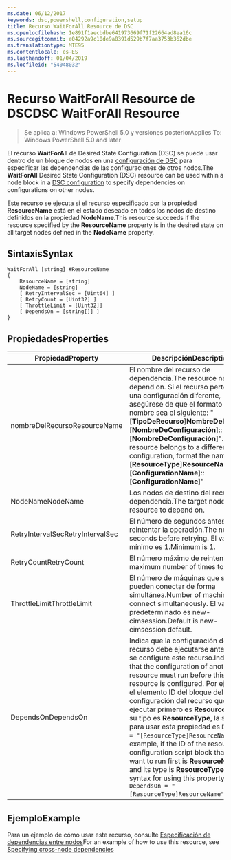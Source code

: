 ```yaml
---
ms.date: 06/12/2017
keywords: dsc,powershell,configuration,setup
title: Recurso WaitForAll Resource de DSC
ms.openlocfilehash: 1e891f1aecbdbe641973669f71f22664ad8ea16c
ms.sourcegitcommit: e04292a9c10de9a8391d529b7f7aa3753b362dbe
ms.translationtype: MTE95
ms.contentlocale: es-ES
ms.lasthandoff: 01/04/2019
ms.locfileid: "54048032"
---
```

# <a name="dsc-waitforall-resource"></a><span data-ttu-id="5b929-103">Recurso WaitForAll Resource de DSC</span><span class="sxs-lookup"><span data-stu-id="5b929-103">DSC WaitForAll Resource</span></span>

> <span data-ttu-id="5b929-104">Se aplica a: Windows PowerShell 5.0 y versiones posterior</span><span class="sxs-lookup"><span data-stu-id="5b929-104">Applies To: Windows PowerShell 5.0 and later</span></span>

<span data-ttu-id="5b929-105">El recurso **WaitForAll** de Desired State Configuration (DSC) se puede usar dentro de un bloque de nodos en una [configuración de DSC](../../../configurations/configurations.md) para especificar las dependencias de las configuraciones de otros nodos.</span><span class="sxs-lookup"><span data-stu-id="5b929-105">The **WaitForAll** Desired State Configuration (DSC) resource can be used within a node block in a [DSC configuration](../../../configurations/configurations.md) to specify dependencies on configurations on other nodes.</span></span>

<span data-ttu-id="5b929-106">Este recurso se ejecuta si el recurso especificado por la propiedad **ResourceName** está en el estado deseado en todos los nodos de destino definidos en la propiedad **NodeName**.</span><span class="sxs-lookup"><span data-stu-id="5b929-106">This resource succeeds if the resource specified by the **ResourceName** property is in the desired state on all target nodes defined in the **NodeName** property.</span></span>

## <a name="syntax"></a><span data-ttu-id="5b929-107">Sintaxis</span><span class="sxs-lookup"><span data-stu-id="5b929-107">Syntax</span></span>

```
WaitForAll [string] #ResourceName
{
    ResourceName = [string]
    NodeName = [string]
    [ RetryIntervalSec = [Uint64] ]
    [ RetryCount = [Uint32] ]
    [ ThrottleLimit = [Uint32]]
    [ DependsOn = [string[]] ]
}
```

## <a name="properties"></a><span data-ttu-id="5b929-108">Propiedades</span><span class="sxs-lookup"><span data-stu-id="5b929-108">Properties</span></span>

|  <span data-ttu-id="5b929-109">Propiedad</span><span class="sxs-lookup"><span data-stu-id="5b929-109">Property</span></span>  |  <span data-ttu-id="5b929-110">Descripción</span><span class="sxs-lookup"><span data-stu-id="5b929-110">Description</span></span>   |
|---|---|
| <span data-ttu-id="5b929-111">nombreDelRecurso</span><span class="sxs-lookup"><span data-stu-id="5b929-111">ResourceName</span></span>| <span data-ttu-id="5b929-112">El nombre del recurso de dependencia.</span><span class="sxs-lookup"><span data-stu-id="5b929-112">The resource name to depend on.</span></span> <span data-ttu-id="5b929-113">Si el recurso pertenece a una configuración diferente, asegúrese de que el formato del nombre sea el siguiente: "[__TipoDeRecurso__]__NombreDeRecurso__::[__NombreDeConfiguración__]::[__NombreDeConfiguración__]".</span><span class="sxs-lookup"><span data-stu-id="5b929-113">If this resource belongs to a different configuration, format the name as "[__ResourceType__]__ResourceName__::[__ConfigurationName__]::[__ConfigurationName__]"</span></span>|
| <span data-ttu-id="5b929-114">NodeName</span><span class="sxs-lookup"><span data-stu-id="5b929-114">NodeName</span></span>| <span data-ttu-id="5b929-115">Los nodos de destino del recurso de dependencia.</span><span class="sxs-lookup"><span data-stu-id="5b929-115">The target nodes of the resource to depend on.</span></span>|
| <span data-ttu-id="5b929-116">RetryIntervalSec</span><span class="sxs-lookup"><span data-stu-id="5b929-116">RetryIntervalSec</span></span>| <span data-ttu-id="5b929-117">El número de segundos antes de reintentar la operación.</span><span class="sxs-lookup"><span data-stu-id="5b929-117">The number of seconds before retrying.</span></span> <span data-ttu-id="5b929-118">El valor mínimo es 1.</span><span class="sxs-lookup"><span data-stu-id="5b929-118">Minimum is 1.</span></span>|
| <span data-ttu-id="5b929-119">RetryCount</span><span class="sxs-lookup"><span data-stu-id="5b929-119">RetryCount</span></span>| <span data-ttu-id="5b929-120">El número máximo de reintentos.</span><span class="sxs-lookup"><span data-stu-id="5b929-120">The maximum number of times to retry.</span></span>|
| <span data-ttu-id="5b929-121">ThrottleLimit</span><span class="sxs-lookup"><span data-stu-id="5b929-121">ThrottleLimit</span></span>| <span data-ttu-id="5b929-122">El número de máquinas que se pueden conectar de forma simultánea.</span><span class="sxs-lookup"><span data-stu-id="5b929-122">Number of machines to connect simultaneously.</span></span> <span data-ttu-id="5b929-123">El valor predeterminado es new-cimsession.</span><span class="sxs-lookup"><span data-stu-id="5b929-123">Default is new-cimsession default.</span></span>|
| <span data-ttu-id="5b929-124">DependsOn</span><span class="sxs-lookup"><span data-stu-id="5b929-124">DependsOn</span></span> | <span data-ttu-id="5b929-125">Indica que la configuración de otro recurso debe ejecutarse antes de que se configure este recurso.</span><span class="sxs-lookup"><span data-stu-id="5b929-125">Indicates that the configuration of another resource must run before this resource is configured.</span></span> <span data-ttu-id="5b929-126">Por ejemplo, si el elemento ID del bloque del script de configuración del recurso que quiere ejecutar primero es __ResourceName__ y su tipo es __ResourceType__, la sintaxis para usar esta propiedad es `DependsOn = "[ResourceType]ResourceName"`.</span><span class="sxs-lookup"><span data-stu-id="5b929-126">For example, if the ID of the resource configuration script block that you want to run first is __ResourceName__ and its type is __ResourceType__, the syntax for using this property is `DependsOn = "[ResourceType]ResourceName"`.</span></span>|

## <a name="example"></a><span data-ttu-id="5b929-127">Ejemplo</span><span class="sxs-lookup"><span data-stu-id="5b929-127">Example</span></span>

<span data-ttu-id="5b929-128">Para un ejemplo de cómo usar este recurso, consulte [Especificación de dependencias entre nodos](../../../configurations/crossNodeDependencies.md)</span><span class="sxs-lookup"><span data-stu-id="5b929-128">For an example of how to use this resource, see [Specifying cross-node dependencies](../../../configurations/crossNodeDependencies.md)</span></span>
